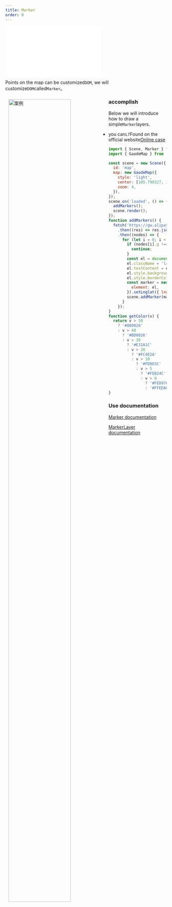 ```yaml
---
title: Marker
order: 8
---
```


<embed src="@/docs/api/common/style.md"></embed>

Points on the map can be customized`DOM`, we will customize`DOM`called`Marker`。

<div>
  <div style="width:60%;float:left; margin: 10px;">
    <img  width="80%" alt="案例" src='https://gw.alipayobjects.com/mdn/rms_855bab/afts/img/A*2vBbRYT2bgIAAAAAAAAAAABkARQnAQ'>
  </div>
</div>

### accomplish

Below we will introduce how to draw a simple`Marker`layers.

- you can`L7`Found on the official website[Online case](/examples/component/marker#marker)

```javascript
import { Scene, Marker } from '@antv/l7';
import { GaodeMap } from '@antv/l7-extension-maps';

const scene = new Scene({
  id: 'map',
  map: new GaodeMap({
    style: 'light',
    center: [105.790327, 36.495636],
    zoom: 4,
  }),
});
scene.on('loaded', () => {
  addMarkers();
  scene.render();
});
function addMarkers() {
  fetch('https://gw.alipayobjects.com/os/basement_prod/67f47049-8787-45fc-acfe-e19924afe032.json')
    .then((res) => res.json())
    .then((nodes) => {
      for (let i = 0; i < nodes.length; i++) {
        if (nodes[i].g !== '1' || nodes[i].v === '') {
          continue;
        }
        const el = document.createElement('label');
        el.className = 'labelclass';
        el.textContent = nodes[i].v + '℃';
        el.style.background = getColor(nodes[i].v);
        el.style.borderColor = getColor(nodes[i].v);
        const marker = new Marker({
          element: el,
        }).setLnglat({ lng: nodes[i].x * 1, lat: nodes[i].y });
        scene.addMarker(marker);
      }
    });
}
function getColor(v) {
  return v > 50
    ? '#800026'
    : v > 40
      ? '#BD0026'
      : v > 30
        ? '#E31A1C'
        : v > 20
          ? '#FC4E2A'
          : v > 10
            ? '#FD8D3C'
            : v > 5
              ? '#FEB24C'
              : v > 0
                ? '#FED976'
                : '#FFEDA0';
}
```

### Use documentation

[Marker documentation](/api/component/marker/marker)

[MarkerLayer documentation](/api/component/marker/markerlayer)
